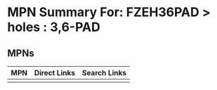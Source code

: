 



# MPN Summary For: FZEH36PAD > holes : 3,6-PAD

## MPNs
  

|MPN|Direct Links|Search Links|
| :--- | :--- | :--- |
||||
